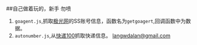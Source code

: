 ##自己做着玩的，新手 勿喷
1. `goagent.js`,抓取[极光网](http://www.goagent.wang/)的SS账号信息，函数名为`getgoagert`,回调函数中为数据。
2. `autonumber.js`,从[快递100](http://www.kuaidi100.com/)抓取快递信息。
langwdalan@gmail.com
